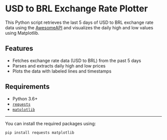 # USD to BRL Exchange Rate Plotter

This Python script retrieves the last 5 days of USD to BRL exchange rate data using the [AwesomeAPI](https://docs.awesomeapi.com.br/api-de-moedas) and visualizes the daily high and low values using Matplotlib.

## Features

- Fetches exchange rate data (USD to BRL) from the past 5 days  
- Parses and extracts daily high and low prices  
- Plots the data with labeled lines and timestamps  

## Requirements

- Python 3.6+
- [`requests`](https://pypi.org/project/requests/)
- [`matplotlib`](https://pypi.org/project/matplotlib/)

---

You can install the required packages using:

```bash
pip install requests matplotlib
